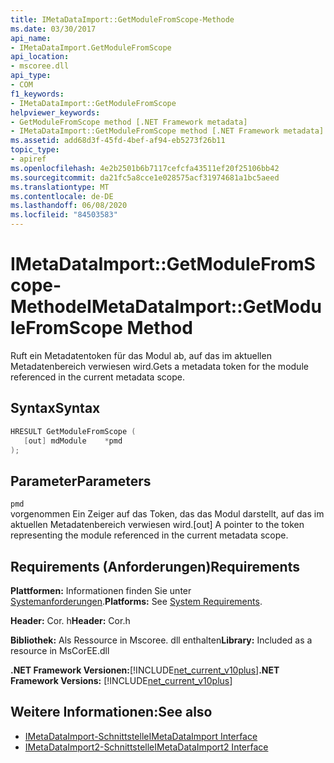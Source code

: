 ```yaml
---
title: IMetaDataImport::GetModuleFromScope-Methode
ms.date: 03/30/2017
api_name:
- IMetaDataImport.GetModuleFromScope
api_location:
- mscoree.dll
api_type:
- COM
f1_keywords:
- IMetaDataImport::GetModuleFromScope
helpviewer_keywords:
- GetModuleFromScope method [.NET Framework metadata]
- IMetaDataImport::GetModuleFromScope method [.NET Framework metadata]
ms.assetid: add68d3f-45fd-4bef-af94-eb5273f26b11
topic_type:
- apiref
ms.openlocfilehash: 4e2b2501b6b7117cefcfa43511ef20f25106bb42
ms.sourcegitcommit: da21fc5a8cce1e028575acf31974681a1bc5aeed
ms.translationtype: MT
ms.contentlocale: de-DE
ms.lasthandoff: 06/08/2020
ms.locfileid: "84503583"
---
```

# <a name="imetadataimportgetmodulefromscope-method"></a><span data-ttu-id="00222-102">IMetaDataImport::GetModuleFromScope-Methode</span><span class="sxs-lookup"><span data-stu-id="00222-102">IMetaDataImport::GetModuleFromScope Method</span></span>
<span data-ttu-id="00222-103">Ruft ein Metadatentoken für das Modul ab, auf das im aktuellen Metadatenbereich verwiesen wird.</span><span class="sxs-lookup"><span data-stu-id="00222-103">Gets a metadata token for the module referenced in the current metadata scope.</span></span>  
  
## <a name="syntax"></a><span data-ttu-id="00222-104">Syntax</span><span class="sxs-lookup"><span data-stu-id="00222-104">Syntax</span></span>  
  
```cpp  
HRESULT GetModuleFromScope (  
   [out] mdModule    *pmd  
);  
```  
  
## <a name="parameters"></a><span data-ttu-id="00222-105">Parameter</span><span class="sxs-lookup"><span data-stu-id="00222-105">Parameters</span></span>  
 `pmd`  
 <span data-ttu-id="00222-106">vorgenommen Ein Zeiger auf das Token, das das Modul darstellt, auf das im aktuellen Metadatenbereich verwiesen wird.</span><span class="sxs-lookup"><span data-stu-id="00222-106">[out] A pointer to the token representing the module referenced in the current metadata scope.</span></span>  
  
## <a name="requirements"></a><span data-ttu-id="00222-107">Requirements (Anforderungen)</span><span class="sxs-lookup"><span data-stu-id="00222-107">Requirements</span></span>  
 <span data-ttu-id="00222-108">**Plattformen:** Informationen finden Sie unter [Systemanforderungen](../../get-started/system-requirements.md).</span><span class="sxs-lookup"><span data-stu-id="00222-108">**Platforms:** See [System Requirements](../../get-started/system-requirements.md).</span></span>  
  
 <span data-ttu-id="00222-109">**Header:** Cor. h</span><span class="sxs-lookup"><span data-stu-id="00222-109">**Header:** Cor.h</span></span>  
  
 <span data-ttu-id="00222-110">**Bibliothek:** Als Ressource in Mscoree. dll enthalten</span><span class="sxs-lookup"><span data-stu-id="00222-110">**Library:** Included as a resource in MsCorEE.dll</span></span>  
  
 <span data-ttu-id="00222-111">**.NET Framework Versionen:**[!INCLUDE[net_current_v10plus](../../../../includes/net-current-v10plus-md.md)]</span><span class="sxs-lookup"><span data-stu-id="00222-111">**.NET Framework Versions:** [!INCLUDE[net_current_v10plus](../../../../includes/net-current-v10plus-md.md)]</span></span>  
  
## <a name="see-also"></a><span data-ttu-id="00222-112">Weitere Informationen:</span><span class="sxs-lookup"><span data-stu-id="00222-112">See also</span></span>

- [<span data-ttu-id="00222-113">IMetaDataImport-Schnittstelle</span><span class="sxs-lookup"><span data-stu-id="00222-113">IMetaDataImport Interface</span></span>](imetadataimport-interface.md)
- [<span data-ttu-id="00222-114">IMetaDataImport2-Schnittstelle</span><span class="sxs-lookup"><span data-stu-id="00222-114">IMetaDataImport2 Interface</span></span>](imetadataimport2-interface.md)
